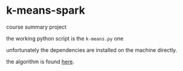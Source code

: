 # k-means-spark
course summary project

the working python script is the ```k-means.py``` one

unfortunately the dependencies are installed on the machine directly.

the algorithm is found [here](https://github.com/BrukT/k-means-b/blob/master/documentation/algorithm.md). 
